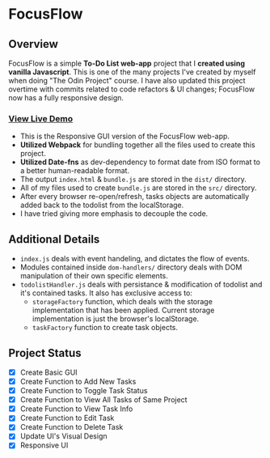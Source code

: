 # FocusFlow

## Overview

FocusFlow is a simple **To-Do List web-app** project that I **created using vanilla Javascript**. This is one of the many projects I've created by myself when doing "The Odin Project" course. I have also updated this project overtime with commits related to code refactors & UI changes; FocusFlow now has a fully responsive design.

### [View Live Demo](https://yash-aryan.github.io/FocusFlow/)

-   This is the Responsive GUI version of the FocusFlow web-app.
-   **Utilized Webpack** for bundling together all the files used to create this project.
-   **Utilized Date-fns** as dev-dependency to format date from ISO format to a better human-readable format.
-   The output `index.html` & `bundle.js` are stored in the `dist/` directory.
-   All of my files used to create `bundle.js` are stored in the `src/` directory.
-   After every browser re-open/refresh, tasks objects are automatically added back to the todolist from the localStorage.
-   I have tried giving more emphasis to decouple the code.

## Additional Details

-   `index.js` deals with event handeling, and dictates the flow of events.
-   Modules contained inside `dom-handlers/` directory deals with DOM manipulation of their own specific elements.
-   `todolistHandler.js` deals with persistance & modification of todolist and it's contained tasks. It also has exclusive access to:
    -   `storageFactory` function, which deals with the storage implementation that has been applied. Current storage implementation is just the browser's localStorage.
    -   `taskFactory` function to create task objects.

## Project Status

-   [x] Create Basic GUI
-   [x] Create Function to Add New Tasks
-   [x] Create Function to Toggle Task Status
-   [x] Create Function to View All Tasks of Same Project
-   [x] Create Function to View Task Info
-   [x] Create Function to Edit Task
-   [x] Create Function to Delete Task
-   [x] Update UI's Visual Design
-   [x] Responsive UI
